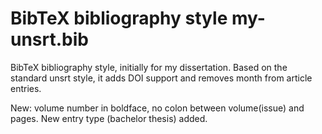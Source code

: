 BibTeX bibliography style my-unsrt.bib
===========

BibTeX bibliography style, initially for my dissertation. Based on the standard
unsrt style, it adds DOI support and removes month from article entries.

New: volume number in boldface, no colon between volume(issue) and pages. New entry
type (bachelor thesis) added.
